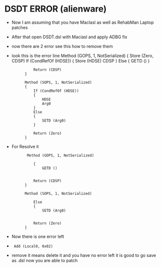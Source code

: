 # DSDT ERROR (alienware)
- Now I am assuming that you have MacIasl as well as RehabMan Laptop patches
- After that open DSDT.dsl with Maciasl and apply ADBG fix
- now there are 2 error see this how to remove them
- look this is the error line
      Method (GOPS, 1, NotSerialized)
            {
                Store (Zero, CDSP)
                If (CondRefOf (HDSE))
                {
                    Store (HDSE)
                    CDSP
                }
                Else
                {
                    GETD ()
                }

                Return (CDSP)
            }

            Method (SOPS, 1, NotSerialized)
            {
                If (CondRefOf (HDSE))
                {
                    HDSE
                    Arg0
                }
                Else
                {
                    SETD (Arg0)
                }

                Return (Zero)
            }
- For Resolve it


             Method (GOPS, 1, NotSerialized)

                {
                    GETD ()


                Return (CDSP)
            }

            Method (SOPS, 1, NotSerialized)

                Else
                {
                    SETD (Arg0)


                Return (Zero)
            }

- Now there is one error left
- ` Add (Local0, 0x02)`
- remove it means delete it and you have no error left it is good to go save as .dsl now you are able to patch
